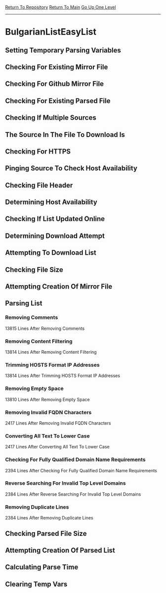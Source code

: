 [Return To Repository](https://github.com/deathbybandaid/piholeparser/)
[Return To Main](https://github.com/deathbybandaid/piholeparser/blob/master/RecentRunLogs/Mainlog.md)
[Go Up One Level](https://github.com/deathbybandaid/piholeparser/blob/master/RecentRunLogs/TopLevelScripts/30-Processing-External-Blacklists.md)
____________________________________
# BulgarianListEasyList
## Setting Temporary Parsing Variables
## Checking For Existing Mirror File
## Checking For Github Mirror File
## Checking For Existing Parsed File
## Checking If Multiple Sources
## The Source In The File To Download Is
## Checking For HTTPS
## Pinging Source To Check Host Availability
## Checking File Header
## Determining Host Availability
## Checking If List Updated Online
## Determining Download Attempt
## Attempting To Download List
## Checking File Size
## Attempting Creation Of Mirror File
## Parsing List
### Removing Comments
13815 Lines After Removing Comments
### Removing Content Filtering
13814 Lines After Removing Content Filtering
### Trimming HOSTS Format IP Addresses
13814 Lines After Trimming HOSTS Format IP Addresses
### Removing Empty Space
13810 Lines After Removing Empty Space
### Removing Invalid FQDN Characters
2417 Lines After Removing Invalid FQDN Characters
### Converting All Text To Lower Case
2417 Lines After Converting All Text To Lower Case
### Checking For Fully Qualified Domain Name Requirements
2394 Lines After Checking For Fully Qualified Domain Name Requirements
### Reverse Searching For Invalid Top Level Domains
2384 Lines After Reverse Searching For Invalid Top Level Domains
### Removing Duplicate Lines
2384 Lines After Removing Duplicate Lines
## Checking Parsed File Size
## Attempting Creation Of Parsed List
## Calculating Parse Time
## Clearing Temp Vars
